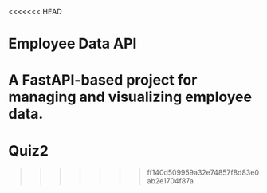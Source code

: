 <<<<<<< HEAD
# Employee Data API

A FastAPI-based project for managing and visualizing employee data.
=======
# Quiz2
>>>>>>> ff140d509959a32e74857f8d83e0ab2e1704f87a
